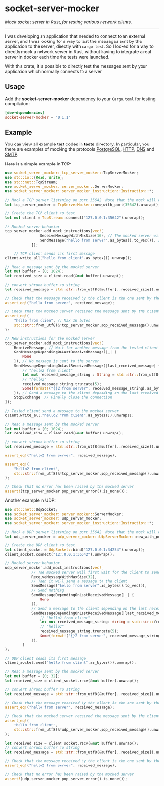 # socket-server-mocker

_Mock socket server in Rust, for testing various network clients._

***

I was developing an application that needed to connect to an external server, and I was looking for a way to test the messages sent by the application to the server, directly with `cargo test`. So I looked for a way to directly mock a network server in Rust, without having to integrate a real server in docker each time the tests were launched.

With this crate, it is possible to directly test the messages sent by your application which normally connects to a server.


## Usage

Add the **socket-server-mocker** dependency to your `Cargo.toml` for testing compilation:

```toml
[dev-dependencies]
socket-server-mocker = "0.1.1"
```

## Example

You can view all example test codes in **[tests](./tests)** directory.
In particular, you there are examples of mocking the protocols [PostgreSQL](tests/postgres_mock.rs), [HTTP](tests/http_reqwest_api_mock.rs), [DNS](./tests/dns_mock.rs) and [SMTP](./tests/smtp_mock.rs).

Here is a simple example in TCP:

```rust
use socket_server_mocker::tcp_server_mocker::TcpServerMocker;
use std::io::{Read, Write};
use std::net::TcpStream;
use socket_server_mocker::server_mocker::ServerMocker;
use socket_server_mocker::server_mocker_instruction::Instruction::*;

// Mock a TCP server listening on port 35642. Note that the mock will only listen on the local interface.
let tcp_server_mocker = TcpServerMocker::new_with_port(35642).unwrap();

// Create the TCP client to test
let mut client = TcpStream::connect("127.0.0.1:35642").unwrap();

// Mocked server behavior
tcp_server_mocker.add_mock_instructions(vec![
                ReceiveMessageWithMaxSize(16), // The mocked server will first wait for the client to send a message
                SendMessage("hello from server".as_bytes().to_vec()), // Then it will send a message to the client
            ]);

    // TCP client sends its first message
client.write_all("hello from client".as_bytes()).unwrap();

// Read a message sent by the mocked server
let mut buffer = [0; 1024];
let received_size = client.read(&mut buffer).unwrap();

// convert shrunk buffer to string
let received_message = std::str::from_utf8(&buffer[..received_size]).unwrap();

// Check that the message received by the client is the one sent by the mocked server
assert_eq!("hello from server", received_message);

// Check that the mocked server received the message sent by the client
assert_eq!(
    "hello from clien", // Max 16 bytes
    std::str::from_utf8(&*tcp_server_mocker.pop_received_message().unwrap()).unwrap()
);

// New instructions for the mocked server
tcp_server_mocker.add_mock_instructions(vec![
    ReceiveMessage, // Wait for another message from the tested client
    SendMessageDependingOnLastReceivedMessage(|_| {
        None
    }), // No message is sent to the server
    SendMessageDependingOnLastReceivedMessage(|last_received_message| {
        // "hello2 from client"
        let mut received_message_string : String = std::str::from_utf8(&last_received_message.unwrap()).unwrap().to_string();
        // "hello2"
        received_message_string.truncate(5);
        Some(format!("{}2 from server", received_message_string).as_bytes().to_vec())
    }), // Send a message to the client depending on the last received message by the mocked server
    StopExchange, // Finally close the connection
]);

// Tested client send a message to the mocked server
client.write_all("hello2 from client".as_bytes()).unwrap();

// Read a message sent by the mocked server
let mut buffer = [0; 1024];
let received_size = client.read(&mut buffer).unwrap();

// convert shrunk buffer to string
let received_message = std::str::from_utf8(&buffer[..received_size]).unwrap();

assert_eq!("hello2 from server", received_message);

assert_eq!(
    "hello2 from client",
    std::str::from_utf8(&*tcp_server_mocker.pop_received_message().unwrap()).unwrap()
);

// Check that no error has been raised by the mocked server
assert!(tcp_server_mocker.pop_server_error().is_none());
```

Another example in UDP:

```rust
use std::net::UdpSocket;
use socket_server_mocker::server_mocker::ServerMocker;
use socket_server_mocker::udp_server_mocker;
use socket_server_mocker::server_mocker_instruction::Instruction::*;

// Mock a UDP server listening on port 35642. Note that the mock will only listen on the local interface.
let udp_server_mocker = udp_server_mocker::UdpServerMocker::new_with_port(35642).unwrap();

// Create the UDP client to test
let client_socket = UdpSocket::bind("127.0.0.1:34254").unwrap();
client_socket.connect("127.0.0.1:35642").unwrap();

// Mocked server behavior
udp_server_mocker.add_mock_instructions(vec![
            // The mocked server will first wait for the client to send a message, with max size = 32 bytes
            ReceiveMessageWithMaxSize(32),
            // Then it will send a message to the client
            SendMessage("hello from server".as_bytes().to_vec()),
            // Send nothing
            SendMessageDependingOnLastReceivedMessage(|_| {
                None
            }),
            // Send a message to the client depending on the last received message by the mocked server
            SendMessageDependingOnLastReceivedMessage(|last_received_message| {
                // "hello2 from client"
                let mut received_message_string: String = std::str::from_utf8(&last_received_message.unwrap()).unwrap().to_string();
                // "hello2"
                received_message_string.truncate(5);
                Some(format!("{}2 from server", received_message_string).as_bytes().to_vec())
            }),
        ]
);

// UDP client sends its first message
client_socket.send("hello from client".as_bytes()).unwrap();

// Read a message sent by the mocked server
let mut buffer = [0; 32];
let received_size = client_socket.recv(&mut buffer).unwrap();

// convert shrunk buffer to string
let received_message = std::str::from_utf8(&buffer[..received_size]).unwrap();

// Check that the message received by the client is the one sent by the mocked server
assert_eq!("hello from server", received_message);

// Check that the mocked server received the message sent by the client
assert_eq!(
    "hello from client",
    std::str::from_utf8(&*udp_server_mocker.pop_received_message().unwrap()).unwrap()
);

let received_size = client_socket.recv(&mut buffer).unwrap();
// convert shrunk buffer to string
let received_message = std::str::from_utf8(&buffer[..received_size]).unwrap();

// Check that the message received by the client is the one sent by the mocked server
assert_eq!("hello2 from server", received_message);

// Check that no error has been raised by the mocked server
assert!(udp_server_mocker.pop_server_error().is_none());
```
